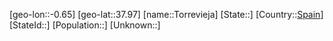 ﻿---
location: [37.97,-0.65]
type: City
tags:
- geo/City


SpocWebEntityId: 34921
isDeleted: false
confidential: public

---
[geo-lon::-0.65]
[geo-lat::37.97]
[name::Torrevieja]
[State::]
[Country::[Spain](geo/Continent/Europe/Spain.md)]
[StateId::]
[Population::]
[Unknown::]

